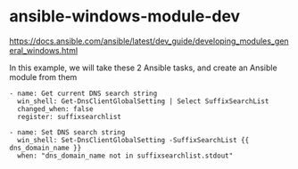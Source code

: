 # ansible-windows-module-dev

https://docs.ansible.com/ansible/latest/dev_guide/developing_modules_general_windows.html

In this example, we will take these 2 Ansible tasks, and create an Ansible module from them

```
- name: Get current DNS search string
  win_shell: Get-DnsClientGlobalSetting | Select SuffixSearchList
  changed_when: false
  register: suffixsearchlist

- name: Set DNS search string
  win_shell: Set-DnsClientGlobalSetting -SuffixSearchList {{ dns_domain_name }}
  when: "dns_domain_name not in suffixsearchlist.stdout"
```
